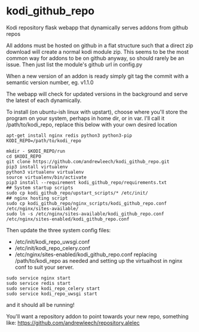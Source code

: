 # kodi_github_repo
Kodi repository flask webapp that dynamically serves addons from github repos

All addons must be hosted on github in a flat structure such that a direct zip download will create a normal kodi module zip.
This seems to be the most common way for addons to be on github anyway, so should rarely be an issue.
Then just list the module's github url in config.py

When a new version of an addon is ready simply git tag the commit with a semantic version number, eg. v1.1.0

The webapp will check for updated versions in the background and serve the latest of each dynamically.

To install (on ubuntu-ish linux with upstart), choose where you'll store the program on your system, perhaps in home dir, or in var.
I'll call it /path/to/kodi_repo, replace this below with your own desired location
```
apt-get install nginx redis python3 python3-pip
KODI_REPO=/path/to/kodi_repo

mkdir - $KODI_REPO/run
cd $KODI_REPO
git clone https://github.com/andrewleech/kodi_github_repo.git
pip3 install virtualenv
python3 virtualenv virtualenv
source virtualenv/bin/activate
pip3 install --requirement kodi_github_repo/requirements.txt
## System startup scripts
sudo cp kodi_github_repo/upstart_scripts/* /etc/init/
## nginx hosting script
sudo cp kodi_github_repo/nginx_scripts/kodi_github_repo.conf /etc/nginx/sites-available/
sudo ln -s /etc/nginx/sites-available/kodi_github_repo.conf /etc/nginx/sites-enabled/kodi_github_repo.conf
```

Then update the three system config files:
- /etc/init/kodi_repo_uwsgi.conf
- /etc/init/kodi_repo_celery.conf
- /etc/nginx/sites-enabled/kodi_github_repo.conf
replacing /path/to/kodi_repo as needed and setting up the virtualhost in nginx conf to suit your server.

```
sudo service nginx start
sudo service redis start
sudo service kodi_repo_celery start
sudo service kodi_repo_uwsgi start
```
and it should all be running!

You'll want a repository addon to point towards your new repo, something like: https://github.com/andrewleech/repository.alelec